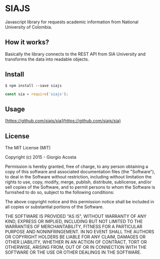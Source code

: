 # SIAJS

Javascript library for requests academic information from National University of Colombia.

## How it works?

Basically the library connects to the REST API from SIA University and transforms the data into readable objects.

## Install

``` shell
$ npm install --save siajs
```

``` javascript
const sia = require('siajs');
```

## Usage

[https://github.com/siajs/sia](https://github.com/siajs/sia)

## License

The MIT License (MIT)

Copyright (c) 2015 - Giorgio Acosta

Permission is hereby granted, free of charge, to any person obtaining a copy
of this software and associated documentation files (the "Software"), to deal
in the Software without restriction, including without limitation the rights
to use, copy, modify, merge, publish, distribute, sublicense, and/or sell
copies of the Software, and to permit persons to whom the Software is
furnished to do so, subject to the following conditions:

The above copyright notice and this permission notice shall be included in
all copies or substantial portions of the Software.

THE SOFTWARE IS PROVIDED "AS IS", WITHOUT WARRANTY OF ANY KIND, EXPRESS OR
IMPLIED, INCLUDING BUT NOT LIMITED TO THE WARRANTIES OF MERCHANTABILITY,
FITNESS FOR A PARTICULAR PURPOSE AND NONINFRINGEMENT. IN NO EVENT SHALL THE
AUTHORS OR COPYRIGHT HOLDERS BE LIABLE FOR ANY CLAIM, DAMAGES OR OTHER
LIABILITY, WHETHER IN AN ACTION OF CONTRACT, TORT OR OTHERWISE, ARISING FROM,
OUT OF OR IN CONNECTION WITH THE SOFTWARE OR THE USE OR OTHER DEALINGS IN THE
SOFTWARE.
